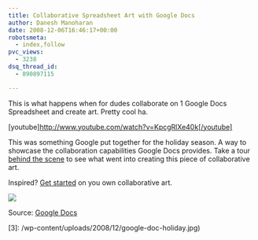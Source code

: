 ```yaml
---
title: Collaborative Spreadsheet Art with Google Docs
author: Danesh Manoharan
date: 2008-12-06T16:46:17+00:00
robotsmeta:
  - index,follow
pvc_views:
  - 3238
dsq_thread_id:
  - 890897115

---
```

This is what happens when for dudes collaborate on 1 Google Docs Spreadsheet and create art. Pretty cool ha.

[youtube]http://www.youtube.com/watch?v=KpcgRlXe40k[/youtube]

This was something Google put together for the holiday season. A way to showcase the collaboration capabilities Google Docs provides. Take a tour [behind the scene][1] to see what went into creating this piece of collaborative art.

Inspired? [Get started][2] on you own collaborative art.

![](/wp-content/uploads/2008/12/google-doc-holiday.jpg)

Source: [Google Docs][2]

 [1]: http://www.google.com/google-d-s/holiday08_bts.html
 [2]: http://www.google.com/google-d-s/holiday08.html
 [3]: /wp-content/uploads/2008/12/google-doc-holiday.jpg)